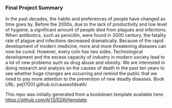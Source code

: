 ### Final Project Summary
In the past decades, the habits and preferences of people have changed as time goes by. Before the 2000s, due to the lack of productivity and low level of hygiene, a significant amount of people died from plagues and infections. When antibiotics, such as penicillin, were found in 2000 century, the fatality rate of plague and infections decreased dramatically. Because of the rapid development of modern medicine, more and more threatening diseases can now be cured. However, every coin has two sides. Technological development and the excess capacity of industry in modern society lead to a lot of new problems such as drug abuse and obesity. We are interested in doing research and analysis on the causes of death in the past ten years to see whether huge changes are occurring and remind the public that we need to pay more attention to the prevention of new deadly diseases.
Book URL: pej17001.github.io/causeofdeath/

This repo was initially generated from a bookdown template available here: https://github.com/jtr13/EDAVtemplate.
